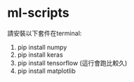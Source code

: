 # ml-scripts
請安裝以下套件在terminal:
1. pip install numpy
2. pip install keras
3. pip install tensorflow (這行會跑比較久)
4. pip install matplotlib
